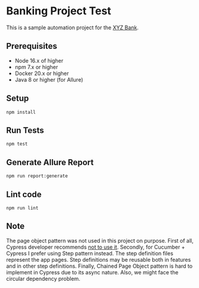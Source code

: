 Banking Project Test
====================================

This is a sample automation project for the [XYZ Bank](https://www.globalsqa.com/angularJs-protractor/BankingProject/).

Prerequisites
-------------

* Node 16.x of higher
* npm 7.x or higher
* Docker 20.x or higher
* Java 8 or higher (for Allure)

Setup
-----

```shell
npm install
```

Run Tests
---------

```shell    
npm test
```

Generate Allure Report
----------------------

```shell    
npm run report:generate 
```

Lint code
---------

```shell
npm run lint
```

Note 
----

The page object pattern was not used in this project on purpose.
First of all, Cypress developer recommends [not to use it](https://www.cypress.io/blog/2019/01/03/stop-using-page-objects-and-start-using-app-actions/). 
Secondly, for Cucumber + Cypress I prefer using Step pattern instead. The step definition files represent the app pages. Step definitions may be reusable both in features and in other step definitions.
Finally, Chained Page Object pattern is hard to implement in Cypress due to its async nature. Also, we might face the circular dependency problem.